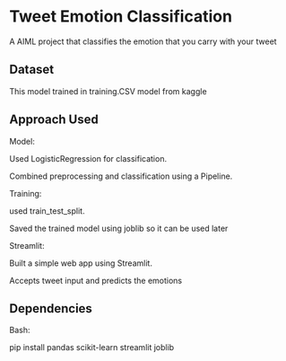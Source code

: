 # Tweet Emotion Classification

A AIML project that classifies the emotion that you carry with your tweet

## Dataset

This model trained in training.CSV model from kaggle
## Approach Used

Model:

Used LogisticRegression for classification.

Combined preprocessing and classification using a Pipeline.

Training:

used train_test_split.

Saved the trained model using joblib so it can be used later

Streamlit:

Built a simple web app using Streamlit.

Accepts tweet input and predicts the emotions

##  Dependencies

Bash:

pip install pandas scikit-learn streamlit joblib
